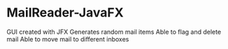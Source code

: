 # MailReader-JavaFX
GUI created with JFX
Generates random mail items 
Able to flag and delete mail
Able to move mail to different inboxes
